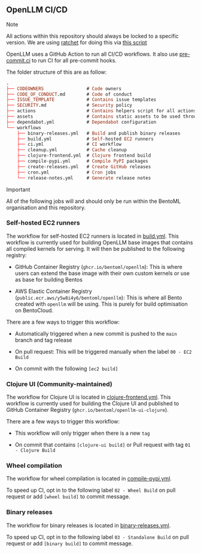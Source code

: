 ## OpenLLM CI/CD

> [!NOTE]
> All actions within this repository should always be locked to a specific version. We are using [ratchet](https://github.com/sethvargo/ratchet)
> for doing this via [this script](https://github.com/bentoml/OpenLLM/blob/main/tools/lock-actions.sh)

OpenLLM uses a GitHub Action to run all CI/CD workflows. It also use [pre-commit.ci](https://pre-commit.ci/) to run CI for all pre-commit hooks.

The folder structure of this are as follow:
```prolog
.
├── CODEOWNERS                # Code owners
├── CODE_OF_CONDUCT.md        # Code of conduct
├── ISSUE_TEMPLATE            # Contains issue templates
├── SECURITY.md               # Security policy
├── actions                   # Contains helpers script for all actions
├── assets                    # Contains static assets to be used throughout this repository
├── dependabot.yml            # Dependabot configuration
└── workflows
    ├── binary-releases.yml   # Build and publish binary releases
    ├── build.yml             # Self-hosted EC2 runners
    ├── ci.yml                # CI workflow
    ├── cleanup.yml           # Cache cleanup
    ├── clojure-frontend.yml  # Clojure frontend build
    ├── compile-pypi.yml      # Compile PyPI packages
    ├── create-releases.yml   # Create GitHub releases
    ├── cron.yml              # Cron jobs
    └── release-notes.yml     # Generate release notes
```

> [!IMPORTANT]
> All of the following jobs will and should only be run within the BentoML organisation and this repository.

### Self-hosted EC2 runners

The workflow for self-hosted EC2 runners is located in [build.yml](/.github/workflows/build.yml).
This workflow is currently used for building OpenLLM base images that contains all compiled kernels
for serving. It will then be published to the following registry:

- GitHub Container Registry (`ghcr.io/bentoml/openllm`): This is where users can extend the base image
  with their own custom kernels or use as base for building Bentos

- AWS Elastic Container Registry (`public.ecr.aws/y5w8i4y6/bentoml/openllm`): This is where all Bento
  created with `openllm` will be using. This is purely for build optimisation on BentoCloud.

There are a few ways to trigger this workflow:

- Automatically triggered when a new commit is pushed to the `main` branch and tag release

- On pull request: This will be triggered manually when the label `00 - EC2 Build`

- On commit with the following `[ec2 build]`

### Clojure UI (Community-maintained)

The workflow for Clojure UI is located in [clojure-frontend.yml](/.github/workflows/clojure-frontend.yml).
This workflow is currently used for building the Clojure UI and published to GitHub Container Registry (`ghcr.io/bentoml/openllm-ui-clojure`).

There are a few ways to trigger this workflow:

- This workflow will only trigger when there is a new `tag`

- On commit that contains `[clojure-ui build]` or Pull request with tag `01 - Clojure Build`

### Wheel compilation

The workflow for wheel compilation is located in [compile-pypi.yml](/.github/workflows/compile-pypi.yml).

To speed up CI, opt in to the following label `02 - Wheel Build` on pull request or add `[wheel build]` to commit message.

### Binary releases

The workflow for binary releases is located in [binary-releases.yml](/.github/workflows/binary-releases.yml).

To speed up CI, opt in to the following label `03 - Standalone Build` on pull request or add `[binary build]` to commit message.
